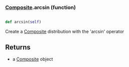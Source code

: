 ### [Composite](Composite.md).arcsin (function)


```py

def arcsin(self)

```



Create a [Composite](Composite.md) distribution with the 'arcsin' operator

Returns
-----------
* a [Composite](Composite.md) object

